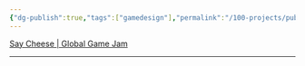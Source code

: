 ```yaml
---
{"dg-publish":true,"tags":["gamedesign"],"permalink":"/100-projects/publish/a//","dgPassFrontmatter":true}
---
```


[Say Cheese | Global Game Jam](https://globalgamejam.org/games/2024/say-cheese-5)

---
